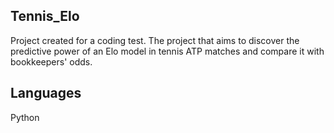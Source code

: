 ## Tennis_Elo
Project created for a coding test. The project that aims to discover the predictive power of an Elo model in tennis ATP matches and compare it with bookkeepers' odds.
## Languages
Python
